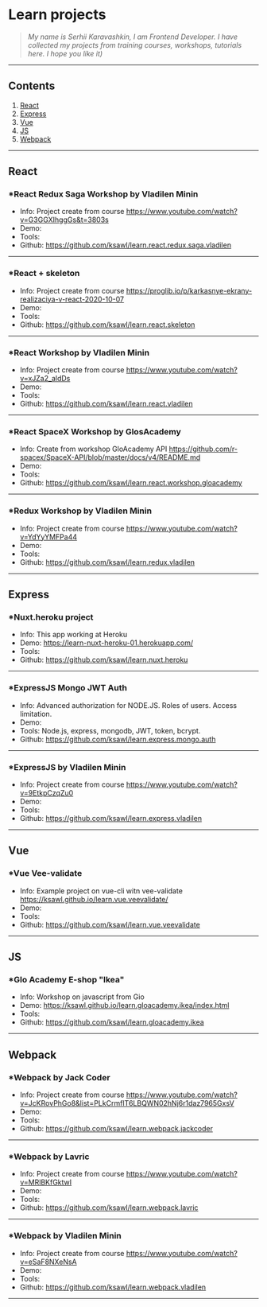 <link rel="stylesheet" type="text/css" media="all" href="./markdown.css" />

# Learn projects

> *My name is Serhii Karavashkin, I am Frontend Developer. I have collected my projects from training courses, workshops, tutorials here. I hope you like it)*

---

## Contents

1. [React](#React)
2. [Express](#Express)
3. [Vue](#Vue)
4. [JS](#JS)
5. [Webpack](#Webpack)

---

## React

### \*React Redux Saga Workshop by Vladilen Minin

-   Info: Project create from course https://www.youtube.com/watch?v=G3GGXIhggGs&t=3803s
-   Demo:
-   Tools:
-   Github: https://github.com/ksawl/learn.react.redux.saga.vladilen

---

### \*React + skeleton

-   Info: Project create from course https://proglib.io/p/karkasnye-ekrany-realizaciya-v-react-2020-10-07
-   Demo:
-   Tools:
-   Github: https://github.com/ksawl/learn.react.skeleton

---

### \*React Workshop by Vladilen Minin

-   Info: Project create from course https://www.youtube.com/watch?v=xJZa2_aldDs
-   Demo:
-   Tools:
-   Github: https://github.com/ksawl/learn.react.vladilen

---

### \*React SpaceX Workshop by GlosAcademy

-   Info: Create from workshop GloAcademy API https://github.com/r-spacex/SpaceX-API/blob/master/docs/v4/README.md
-   Demo:
-   Tools:
-   Github: https://github.com/ksawl/learn.react.workshop.gloacademy

---

### \*Redux Workshop by Vladilen Minin

-   Info: Project create from course https://www.youtube.com/watch?v=YdYyYMFPa44
-   Demo:
-   Tools:
-   Github: https://github.com/ksawl/learn.redux.vladilen

---

## Express

### \*Nuxt.heroku project

-   Info: This app working at Heroku
-   Demo: https://learn-nuxt-heroku-01.herokuapp.com/
-   Tools:
-   Github: https://github.com/ksawl/learn.nuxt.heroku

---

### \*ExpressJS Mongo JWT Auth

-   Info: Advanced authorization for NODE.JS. Roles of users. Access limitation.
-   Demo:
-   Tools: Node.js, express, mongodb, JWT, token, bcrypt.
-   Github: https://github.com/ksawl/learn.express.mongo.auth

---

### \*ExpressJS by Vladilen Minin

-   Info: Project create from course https://www.youtube.com/watch?v=9EtkpCzqZu0
-   Demo:
-   Tools:
-   Github: https://github.com/ksawl/learn.express.vladilen

---

## Vue

### \*Vue Vee-validate

-   Info: Example project on vue-cli witn vee-validate https://ksawl.github.io/learn.vue.veevalidate/
-   Demo:
-   Tools:
-   Github: https://github.com/ksawl/learn.vue.veevalidate

---

## JS

### \*Glo Academy E-shop "Ikea"

-   Info: Workshop on javascript from Gio
-   Demo: https://ksawl.github.io/learn.gloacademy.ikea/index.html
-   Tools:
-   Github: https://github.com/ksawl/learn.gloacademy.ikea

---

## Webpack

### \*Webpack by Jack Coder

-   Info: Project create from course https://www.youtube.com/watch?v=JcKRovPhGo8&list=PLkCrmfIT6LBQWN02hNj6r1daz7965GxsV
-   Demo:
-   Tools:
-   Github: https://github.com/ksawl/learn.webpack.jackcoder

---

### \*Webpack by Lavric

-   Info: Project create from course https://www.youtube.com/watch?v=MRlBKfGktwI
-   Demo:
-   Tools:
-   Github: https://github.com/ksawl/learn.webpack.lavric

---

### \*Webpack by Vladilen Minin

-   Info: Project create from course https://www.youtube.com/watch?v=eSaF8NXeNsA
-   Demo:
-   Tools:
-   Github: https://github.com/ksawl/learn.webpack.vladilen

---
